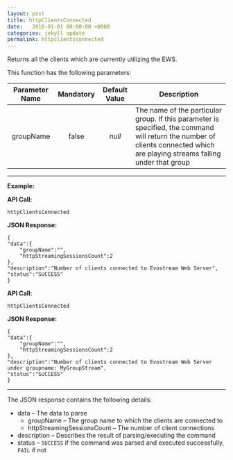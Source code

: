 ```yaml
---
layout: post
title: httpClientsConnected
date:   2016-01-01 00:00:00 +0000
categories: jekyll update
permalink: httpclientsconnected
---
```


Returns all the clients which are currently utilizing the EWS.

This function has the following parameters:

| **Parameter Name** | **Mandatory** | **Default Value** | **Description**                          |
| :----------------: | :-----------: | :---------------: | ---------------------------------------- |
|     groupName      |     false     |      *null*       | The name of the particular group. If this parameter is specified, the command will return the number of clients connected which are playing streams falling under that group |

------

**Example:**

**API Call:**

``` 
httpClientsConnected
```

**JSON Response:**

``` 
{
"data":{
    "groupName":"",
    "httpStreamingSessionsCount":2
},
"description":"Number of clients connected to Evostream Web Server",
"status":"SUCCESS"
} 
```

**API Call:**

``` 
httpClientsConnected
```

**JSON Response:**

``` 
{
"data":{
    "groupName":"",
    "httpStreamingSessionsCount":2
},
"description":"Number of clients connected to Evostream Web Server under groupname: MyGroupStream",
"status":"SUCCESS"
}
```

------

The JSON response contains the following details:

- data – The data to parse
  - groupName – The group name to which the clients are connected to
  - httpStreamingSessionsCount – The number of client connections
- description – Describes the result of parsing/executing the command
- status – `SUCCESS` if the command was parsed and executed successfully, `FAIL` if not
